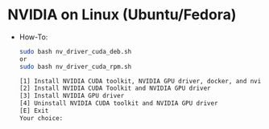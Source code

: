 # NVIDIA on Linux (Ubuntu/Fedora)

- How-To:

    ```sh
    sudo bash nv_driver_cuda_deb.sh
    or
    sudo bash nv_driver_cuda_rpm.sh

    [1] Install NVIDIA CUDA toolkit, NVIDIA GPU driver, docker, and nvidia-container-toolkit
    [2] Install NVIDIA CUDA Toolkit and NVIDIA GPU driver
    [3] Install NVIDIA GPU driver
    [4] Uninstall NVIDIA CUDA toolkit and NVIDIA GPU driver
    [E] Exit
    Your choice:
    ```
